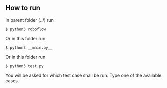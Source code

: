 ## How to run

In parent folder (../) run

```console
$ python3 roboflow
```

Or in this folder run

```console
$ python3 __main.py__
```

Or in this folder run

```console
$ python3 test.py
```

You will be asked for which test case shall be run. Type one of the available cases.